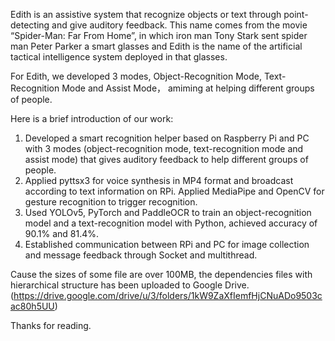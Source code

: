 Edith is an assistive system that recognize objects or text through point-detecting and give auditory feedback. This name comes from the movie “Spider-Man: Far From Home”, in which iron man Tony Stark sent spider man Peter Parker a smart glasses and Edith is the name of the artificial tactical intelligence system deployed in that glasses.
 
For Edith, we developed 3 modes, Object-Recognition Mode, Text-Recognition Mode and Assist Mode， amiming at helping different groups of people. 

Here is a brief introduction of our work:
1. Developed a smart recognition helper based on Raspberry Pi and PC with 3 modes (object-recognition mode, text-recognition mode and assist mode) that gives auditory feedback to help different groups of people.
2. Applied pyttsx3 for voice synthesis in MP4 format and broadcast according to text information on RPi. Applied MediaPipe and OpenCV for gesture recognition to trigger recognition.
3. Used YOLOv5, PyTorch and PaddleOCR to train an object-recognition model and a text-recognition model with Python, achieved accuracy of 90.1% and 81.4%. 
4. Established communication between RPi and PC for image collection and message feedback through Socket and multithread.

Cause the sizes of some file are over 100MB, the dependencies files with hierarchical structure has been uploaded to Google Drive.
(https://drive.google.com/drive/u/3/folders/1kW9ZaXfIemfHjCNuADo9503cac80h5UU)

Thanks for reading.
